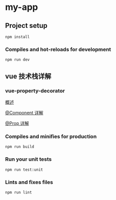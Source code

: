 # my-app

## Project setup

```
npm install
```

### Compiles and hot-reloads for development

```
npm run dev
```

## vue 技术栈详解

### vue-property-decorator

[概述](./docs/overview.md)

[@Component 详解](./docs/@Component.md)

[@Prop 详解](./docs/@Prop.md)

### Compiles and minifies for production

```
npm run build
```

### Run your unit tests

```
npm run test:unit
```

### Lints and fixes files

```
npm run lint
```
